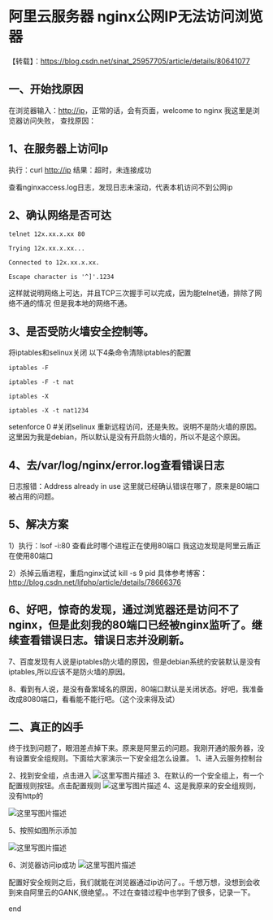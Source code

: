 # 阿里云服务器 nginx公网IP无法访问浏览器

【转载】：https://blog.csdn.net/sinat_25957705/article/details/80641077

## 一、开始找原因

在浏览器输入：[http://ip](http://ip/)，正常的话，会有页面，welcome to nginx 
我这里是浏览器访问失败， 
查找原因：

## 1、在服务器上访问Ip

执行：curl [http://ip](http://ip/) 
结果：超时，未连接成功

查看nginxaccess.log日志，发现日志未滚动，代表本机访问不到公网ip

## 2、确认网络是否可达

```
telnet 12x.xx.x.xx 80

Trying 12x.xx.x.xx...

Connected to 12x.xx.x.xx.

Escape character is '^]'.1234
```

这样就说明网络上可达，并且TCP三次握手可以完成，因为能telnet通，排除了网络不通的情况 
但是我本地的网络不通。

## 3、是否受防火墙安全控制等。

将iptables和selinux关闭 
以下4条命令清除iptables的配置

```
iptables -F

iptables -F -t nat

iptables -X

iptables -X -t nat1234
```

setenforce 0 #关闭selinux 
重新远程访问，还是失败。说明不是防火墙的原因。这里因为我是debian，所以默认是没有开启防火墙的，所以不是这个原因。

## 4、去/var/log/nginx/error.log查看错误日志

日志报错：Address already in use 
这里就已经确认错误在哪了，原来是80端口被占用的问题。

## 5、解决方案

1）执行：lsof -i:80 查看此时哪个进程正在使用80端口 
我这边发现是阿里云盾正在使用80端口

2）杀掉云盾进程，重启nginx试试 
kill -s 9 pid 
具体参考博客：<http://blog.csdn.net/ljfphp/article/details/78666376>

## 6、好吧，惊奇的发现，通过浏览器还是访问不了nginx，但是此刻我的80端口已经被nginx监听了。继续查看错误日志。错误日志并没刷新。

7、百度发现有人说是iptables防火墙的原因，但是debian系统的安装默认是没有iptables,所以应该不是防火墙的原因。

8、看到有人说，是没有备案域名的原因，80端口默认是关闭状态。好吧，我准备改成8080端口，看看能不能行吧。（这个没来得及试）

## 二、真正的凶手

​      终于找到问题了，眼泪差点掉下来。原来是阿里云的问题。我刚开通的服务器，没有设置安全组规则。下面给大家演示一下安全组怎么设置。 
1、进入云服务控制台

2、找到安全组，点击进入 
![这里写图片描述](https://github.com/jjj2010/other/blob/master/nginx-aliyun/pic/20171129215539409.png)
3、在默认的一个安全组上，有一个配置规则按钮。点击配置规则 
![这里写图片描述](https://github.com/jjj2010/other/blob/master/nginx-aliyun/pic/20171129215548762.png)
4、这是我原来的安全组规则，没有http的

![这里写图片描述](https://github.com/jjj2010/other/blob/master/nginx-aliyun/pic/20171129215630643.png)

5、按照如图所示添加

![这里写图片描述](https://github.com/jjj2010/other/blob/master/nginx-aliyun/pic/20171129215646583.png)

6、浏览器访问ip成功 
![这里写图片描述](https://github.com/jjj2010/other/blob/master/nginx-aliyun/pic/20171129215700564.png)

配置好安全规则之后，我们就能在浏览器通过ip访问了。。千想万想，没想到会收到来自阿里云的GANK,很绝望。。不过在查错过程中也学到了很多，记录一下。

end
